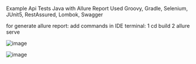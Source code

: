 Example Api Tests Java with Allure Report
Used Groovy, Gradle, Selenium, JUnit5, RestAssured, Lombok, Swagger 

for generate allure report: add commands in IDE terminal: 1 cd build 2 allure serve

![image](https://github.com/user-attachments/assets/d760a0f3-a56b-4502-ae79-b8dce1f4d5a0)

![image](https://github.com/user-attachments/assets/b28d0788-299e-4c1f-b2aa-255cc85794ad)
